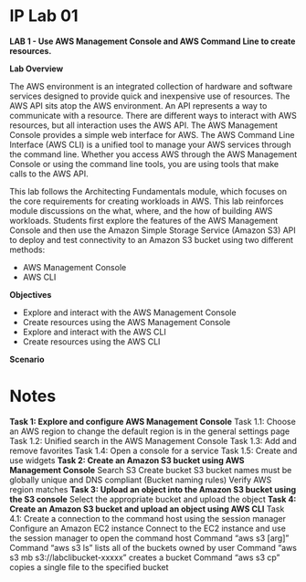 # IP Lab 01

**LAB 1 - Use AWS Management Console and AWS Command Line to create resources.**

**Lab Overview**

The AWS environment is an integrated collection of hardware and software services designed to provide quick and inexpensive use of resources. The AWS API sits atop the AWS environment. An API represents a way to communicate with a resource. There are different ways to interact with AWS resources, but all interaction uses the AWS API. The AWS Management Console provides a simple web interface for AWS. The AWS Command Line Interface (AWS CLI) is a unified tool to manage your AWS services through the command line. Whether you access AWS through the AWS Management Console or using the command line tools, you are using tools that make calls to the AWS API.

This lab follows the Architecting Fundamentals module, which focuses on the core requirements for creating workloads in AWS. This lab reinforces module discussions on the what, where, and the how of building AWS workloads. Students first explore the features of the AWS Management Console and then use the Amazon Simple Storage Service (Amazon S3) API to deploy and test connectivity to an Amazon S3 bucket using two different methods:

- AWS Management Console
- AWS CLI

**Objectives**

- Explore and interact with the AWS Management Console
- Create resources using the AWS Management Console
- Explore and interact with the AWS CLI
- Create resources using the AWS CLI

**Scenario**

# Notes

**Task 1: Explore and configure AWS Management Console**
    Task 1.1: Choose an AWS region
    to change the default region is in the general settings page
    Task 1.2: Unified search in the AWS Management Console
    Task 1.3: Add and remove favorites
    Task 1.4: Open a console for a service
    Task 1.5: Create and use widgets
**Task 2: Create an Amazon S3 bucket using AWS Management Console**
    Search S3
    Create bucket
    S3 bucket names must be globally unique and DNS compliant (Bucket naming rules)
    Verify AWS region matches
**Task 3: Upload an object into the Amazon S3 bucket using the S3 console**
    Select the appropriate bucket and upload the object
**Task 4: Create an Amazon S3 bucket and upload an object using AWS CLI**
Task 4.1: Create a connection to the command host using the session manager
    Configure an Amazon EC2 instance
    Connect to the EC2 instance and use the session manager to open the command host
    Command “aws s3 [arg]”
    Command “aws s3 ls” lists all of the buckets owned by user
    Command “aws s3 mb s3://labclibucket-xxxxx” creates a bucket
    Command “aws s3 cp” copies a single file to the specified bucket